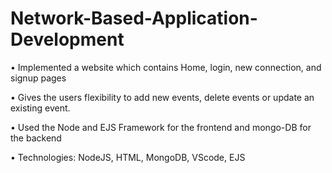 # Network-Based-Application-Development
•	Implemented a website which contains Home, login, new connection, and signup pages

•	Gives the users flexibility to add new events, delete events or update an existing event.

•	Used the Node and EJS Framework for the frontend and mongo-DB for the backend

•	Technologies:  NodeJS, HTML, MongoDB, VScode, EJS
